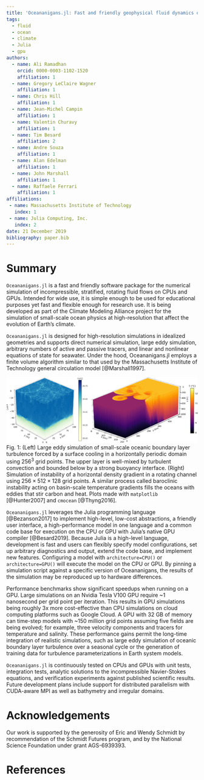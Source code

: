 ```yaml
---
title: 'Oceananigans.jl: Fast and friendly geophysical fluid dynamics on GPUs'
tags:
  - fluid
  - ocean
  - climate
  - Julia
  - gpu
authors:
  - name: Ali Ramadhan
    orcid: 0000-0003-1102-1520
    affiliation: 1
  - name: Gregory LeClaire Wagner
    affiliation: 1
  - name: Chris Hill
    affiliation: 1
  - name: Jean-Michel Campin
    affiliation: 1
  - name: Valentin Churavy
    affiliation: 1
  - name: Tim Besard
    affiliation: 2
  - name: Andre Souza
    affiliation: 1
  - name: Alan Edelman
    affiliation: 1
  - name: John Marshall
    affiliation: 1
  - name: Raffaele Ferrari
    affiliation: 1
affiliations:
 - name: Massachusetts Institute of Technology
   index: 1
 - name: Julia Computing, Inc.
   index: 2
date: 21 December 2019
bibliography: paper.bib
---
```


# Summary

``Oceananigans.jl`` is a fast and friendly software package for the numerical
simulation of incompressible, stratified, rotating fluid flows on CPUs and GPUs.
Intended for wide use, it is simple enough to be used for educational purposes
yet fast and flexible enough for research use. It is being developed as part of
the Climate Modeling Alliance project for the simulation of small-scale ocean
physics at high-resolution that affect the evolution of Earth’s climate.

``Oceananigans.jl`` is designed for high-resolution simulations in idealized
geometries and supports direct numerical simulation, large eddy simulation,
arbitrary numbers of active and passive tracers, and linear and nonlinear
equations of state for seawater. Under the hood, Oceananigans.jl employs a
finite volume algorithm similar to that used by the Massachusetts Institute of
Technology general circulation model [@Marshall1997].

![Fig. 1](free_convection_and_baroclinic_instability.png)
Fig. 1: (Left) Large eddy simulation of small-scale oceanic boundary layer
turbulence forced by a surface cooling in a horizontally periodic domain using
$256^3$ grid points. The upper layer is well-mixed by turbulent convection and
bounded below by a strong buoyancy interface. (Right) Simulation of
instability of a horizontal density gradient in a rotating channel using
$256\times512\times128$ grid points. A similar process called baroclinic
instability acting on basin-scale temperature gradients fills the oceans with
eddies that stir carbon and heat. Plots made with `matplotlib` [@Hunter2007]
and `cmocean` [@Thyng2016].

``Oceananigans.jl`` leverages the Julia programming language [@Bezanson2017] to
implement high-level, low-cost abstractions, a friendly user interface, a
high-performance model in one language and a common code base for execution on
the CPU or GPU with Julia’s native GPU compiler [@Besard2019]. Because Julia is
a high-level language, development is fast and users can flexibly specify
model configurations, set up arbitrary diagnostics and output, extend the code
base, and implement new features. Configuring a model with `architecture=CPU()`
or `architecture=GPU()` will execute the model on the CPU or GPU. By pinning a
simulation script against a specific version of Oceananigans, the results of the
simulation may be reproduced up to hardware differences.

Performance benchmarks show significant speedups when running on a GPU. Large
simulations on an Nvidia Tesla V100 GPU require ~1 nanosecond per grid point per
iteration. This results in GPU simulations being roughly 3x more cost-effective
than CPU simulations on cloud computing platforms such as Google Cloud. A GPU
with 32 GB of memory can time-step models with ~150 million grid points assuming
five fields are being evolved; for example, three velocity components and
tracers for temperature and salinity. These performance gains permit the
long-time integration of realistic simulations, such as large eddy simulation of
oceanic boundary layer turbulence over a seasonal cycle or the generation of
training data for turbulence parameterizations in Earth system models.

``Oceananigans.jl`` is continuously tested on CPUs and GPUs with unit tests,
integration tests, analytic solutions to the incompressible Navier-Stokes
equations, and verification experiments against published scientific results.
Future development plans include support for distributed parallelism with
CUDA-aware MPI as well as bathymetry and irregular domains.

# Acknowledgements

Our work is supported by the generosity of Eric and Wendy Schmidt by
recommendation of the Schmidt Futures program, and by the National Science
Foundation under grant AGS-6939393.

# References
